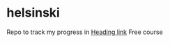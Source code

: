 # helsinski
Repo to track my progress in  [Heading link](https://fullstackopen.com/en/ "University of Helsinki FullStack") Free course

